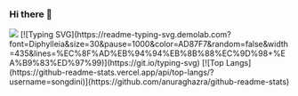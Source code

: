 ### Hi there 👋
<img src="https://capsule-render.vercel.app/api?type=shark&color=blue&height=150&section=header&text=쏭디니의 깃헙&fontSize=12" />
[![Typing SVG](https://readme-typing-svg.demolab.com?font=Diphylleia&size=30&pause=1000&color=AD87F7&random=false&width=435&lines=%EC%8F%AD%EB%94%94%EB%8B%88%EC%9D%98+%EA%B9%83%ED%97%99)](https://git.io/typing-svg)
[![Top Langs](https://github-readme-stats.vercel.app/api/top-langs/?username=songdini)](https://github.com/anuraghazra/github-readme-stats)
<!--
**songdini/songdini** is a ✨ _special_ ✨ repository because its `README.md` (this file) appears on your GitHub profile.

Here are some ideas to get you started:

- 🔭 I’m currently working on ...
- 🌱 I’m currently learning ...
- 👯 I’m looking to collaborate on ...
- 🤔 I’m looking for help with ...
- 💬 Ask me about ...
- 📫 How to reach me: ...
- 😄 Pronouns: ...
- ⚡ Fun fact: ...
-->

